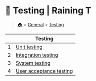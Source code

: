 # 🎇 Testing  | Raining T

> [🏠](/.) > [General](/./general) > [Testing](/./general/testing)

<table><thead><tr><th></th><th>Testing</th></tr></thead><tbody><tr><td>1</td><td><a href=".//general/testing/01-unit-testing">Unit testing</a></td></tr><tr><td>2</td><td><a href=".//general/testing/02-integration-testing">Integration testing</a></td></tr><tr><td>3</td><td><a href=".//general/testing/03-system-testing">System testing</a></td></tr><tr><td>4</td><td><a href=".//general/testing/04-user-acceptance-testing">User acceptance testing</a></td></tr></tbody></table>

